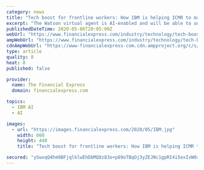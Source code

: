 ```yaml
---
category: news
title: "Tech boost for frontline workers: How IBM is helping ICMR to manage process of capturing COVID-19 data"
excerpt: "The Watson virtual agent is AI-enabled and will be able to understand and respond to queries in English and Hindi."
publishedDateTime: 2020-05-06T20:05:00Z
webUrl: "https://www.financialexpress.com/industry/technology/tech-boost-for-frontline-workers-how-ibm-is-helping-icmr-to-manage-process-of-capturing-covid-19-data/1950430/"
ampWebUrl: "https://www.financialexpress.com/industry/technology/tech-boost-for-frontline-workers-how-ibm-is-helping-icmr-to-manage-process-of-capturing-covid-19-data/1950430/lite/"
cdnAmpWebUrl: "https://www-financialexpress-com.cdn.ampproject.org/c/s/www.financialexpress.com/industry/technology/tech-boost-for-frontline-workers-how-ibm-is-helping-icmr-to-manage-process-of-capturing-covid-19-data/1950430/lite/"
type: article
quality: 8
heat: 8
published: false

provider:
  name: The Financial Express
  domain: financialexpress.com

topics:
  - IBM AI
  - AI

images:
  - url: "https://images.financialexpress.com/2020/05/IBM.jpg"
    width: 660
    height: 440
    title: "Tech boost for frontline workers: How IBM is helping ICMR to manage process of capturing COVID-19 data"

secured: "ySwxqQ4hm9BFjqlklwEhDbMQ8z83o+p89oTBqOj3yZEJNc1gpRI4i5exIvW0xbWA90ineP7uxFWmSq5IDlumwIn4K8bl30eL3tv5VHeBUM3/0F6Ik9MH346NMGr45ejMExm8qPT25pcrZyFn/h31B9c5pe8xSgThbMVY0yHsHxHAkNxM1fhXXWL78IRv+aD9Jmcyx2QEUjXXydU2CUqf27KC5txa9SURSrMp41Kpf1gbSjuTez3LUQa/hPLE6hKq8kutzT4a9359hwOXJ/p3c0XdDS25xhjcg9qHRrlHjI237XWYVhjabg0gDLrrEBtF;hvzR1D1oUGxDGPboz12vHg=="
---
```


